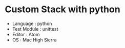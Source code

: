 # Custom Stack with python

- Language : python
- Test Module : unittest
- Editor : Atom
- OS : Mac High Sierra
